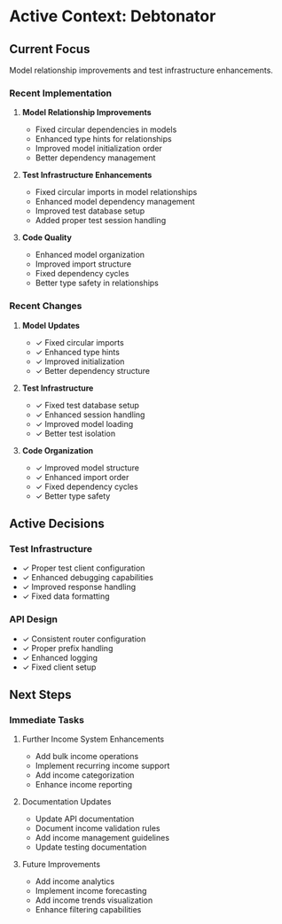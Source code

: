 # Active Context: Debtonator

## Current Focus
Model relationship improvements and test infrastructure enhancements.

### Recent Implementation
1. **Model Relationship Improvements**
   - Fixed circular dependencies in models
   - Enhanced type hints for relationships
   - Improved model initialization order
   - Better dependency management

2. **Test Infrastructure Enhancements**
   - Fixed circular imports in model relationships
   - Enhanced model dependency management
   - Improved test database setup
   - Added proper test session handling

3. **Code Quality**
   - Enhanced model organization
   - Improved import structure
   - Fixed dependency cycles
   - Better type safety in relationships

### Recent Changes
1. **Model Updates**
   - ✓ Fixed circular imports
   - ✓ Enhanced type hints
   - ✓ Improved initialization
   - ✓ Better dependency structure

2. **Test Infrastructure**
   - ✓ Fixed test database setup
   - ✓ Enhanced session handling
   - ✓ Improved model loading
   - ✓ Better test isolation

3. **Code Organization**
   - ✓ Improved model structure
   - ✓ Enhanced import order
   - ✓ Fixed dependency cycles
   - ✓ Better type safety

## Active Decisions

### Test Infrastructure
- ✓ Proper test client configuration
- ✓ Enhanced debugging capabilities
- ✓ Improved response handling
- ✓ Fixed data formatting

### API Design
- ✓ Consistent router configuration
- ✓ Proper prefix handling
- ✓ Enhanced logging
- ✓ Fixed client setup

## Next Steps

### Immediate Tasks
1. Further Income System Enhancements
   - Add bulk income operations
   - Implement recurring income support
   - Add income categorization
   - Enhance income reporting

2. Documentation Updates
   - Update API documentation
   - Document income validation rules
   - Add income management guidelines
   - Update testing documentation

3. Future Improvements
   - Add income analytics
   - Implement income forecasting
   - Add income trends visualization
   - Enhance filtering capabilities
